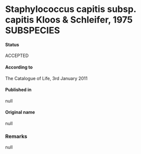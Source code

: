 # Staphylococcus capitis subsp. capitis Kloos & Schleifer, 1975 SUBSPECIES

#### Status
ACCEPTED

#### According to
The Catalogue of Life, 3rd January 2011

#### Published in
null

#### Original name
null

### Remarks
null